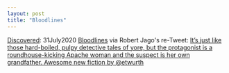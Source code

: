 ```yaml
---
layout: post
title: "Bloodlines"
---
```

[Discovered](http://rolandtanglao.com/2020/07/29/p1-blogthis-checkvist-list-links-to-blog/): 31July2020 [Bloodlines](https://thewalrus.ca/terra-cognita-bloodlines/) via Robert Jago's re-Tweet: [It’s just like those hard-boiled, pulpy detective tales of yore, but the protagonist is a roundhouse-kicking Apache woman and the suspect is her own grandfather. Awesome new fiction by @etwurth](https://twitter.com/walrusmagazine/status/1289425815730417666)
